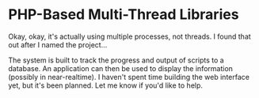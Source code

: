 PHP-Based Multi-Thread Libraries
==============

Okay, okay, it's actually using multiple processes, not threads.  I found that out after I named the project...

The system is built to track the progress and output of scripts to a database.  An application can then be used to display the information (possibly in near-realtime).  I haven't spent time building the web interface yet, but it's been planned. Let me know if you'd like to help.
